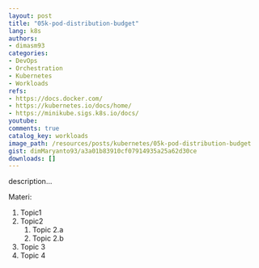 ```yaml
---
layout: post
title: "05k-pod-distribution-budget"
lang: k8s
authors:
- dimasm93
categories:
- DevOps
- Orchestration
- Kubernetes
- Workloads
refs: 
- https://docs.docker.com/
- https://kubernetes.io/docs/home/
- https://minikube.sigs.k8s.io/docs/
youtube: 
comments: true
catalog_key: workloads
image_path: /resources/posts/kubernetes/05k-pod-distribution-budget
gist: dimMaryanto93/a3a01b83910cf07914935a25a62d30ce
downloads: []
---
```



description...

<!--more-->

Materi: 

1. Topic1
2. Topic2
    1. Topic 2.a
    2. Topic 2.b
3. Topic 3
4. Topic 4